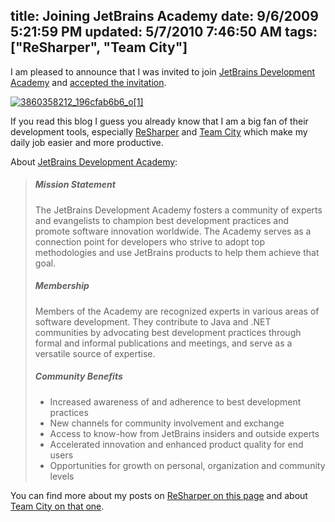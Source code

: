 title: Joining JetBrains Academy
date: 9/6/2009 5:21:59 PM
updated: 5/7/2010 7:46:50 AM
tags: ["ReSharper", "Team City"]
---
I am pleased to announce that I was invited to join [JetBrains Development Academy](http://www.jetbrains.com/devnet/academy/about/index.html) and [accepted the invitation](http://www.jetbrains.com/devnet/academy/experts/Laurent_Kempe.html). 

[![3860358212_196cfab6b6_o[1]](http://weblogs.asp.net/blogs/lkempe/3860358212_196cfab6b6_o1_7F2C80DF.gif "3860358212_196cfab6b6_o[1]")](http://www.jetbrains.com/devnet/academy/experts/Laurent_Kempe.html) 

If you read this blog I guess you already know that I am a big fan of their development tools, especially [ReSharper](http://www.jetbrains.com/resharper) and [Team City](http://www.jetbrains.com/teamcity) which make my daily job easier and more productive.

About [JetBrains Development Academy](http://www.jetbrains.com/devnet/academy/about/index.html):

> ##### Mission Statement
> 
> The JetBrains Development Academy fosters a community of experts and evangelists to champion best development practices and promote software innovation worldwide. The Academy serves as a connection point for developers who strive to adopt top methodologies and use JetBrains products to help them achieve that goal.
> 
> ##### Membership
> 
> Members of the Academy are recognized experts in various areas of software development. They contribute to Java and .NET communities by advocating best development practices through formal and informal publications and meetings, and serve as a versatile source of expertise.
> 
> ##### Community Benefits
> 
> *   Increased awareness of and adherence to best development practices
> *   New channels for community involvement and exchange
> *   Access to know-how from JetBrains insiders and outside experts
> *   Accelerated innovation and enhanced product quality for end users
> *   Opportunities for growth on personal, organization and community levels

You can find more about my posts on [ReSharper on this page](http://weblogs.asp.net/lkempe/archive/tags/ReSharper/default.aspx) and about [Team City on that one](http://weblogs.asp.net/lkempe/archive/tags/Team+City/default.aspx).
